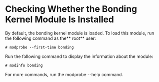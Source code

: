 # Checking Whether the Bonding Kernel Module Is Installed<a name="EN-US_TOPIC_0229622759"></a>

By default, the bonding kernel module is loaded. To load this module, run the following command as the** root**  user:

```
# modprobe --first-time bonding
```

Run the following command to display the information about the module:

```
# modinfo bonding
```

For more commands, run the modprobe --help command.


